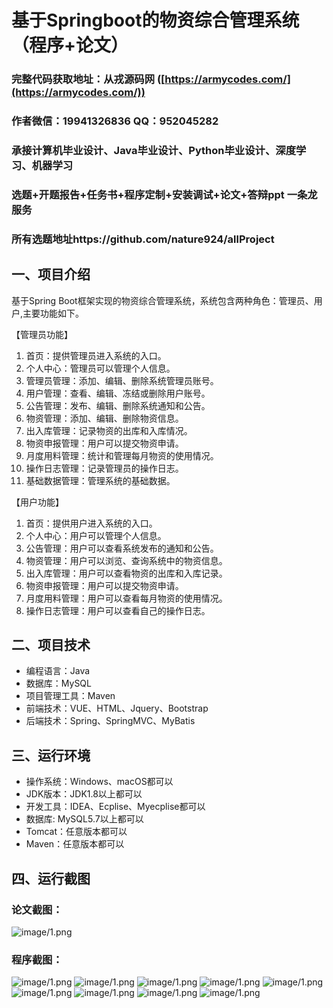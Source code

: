 基于Springboot的物资综合管理系统（程序+论文）
=
### 完整代码获取地址：从戎源码网 ([https://armycodes.com/](https://armycodes.com/))
### 作者微信：19941326836  QQ：952045282 
### 承接计算机毕业设计、Java毕业设计、Python毕业设计、深度学习、机器学习
### 选题+开题报告+任务书+程序定制+安装调试+论文+答辩ppt 一条龙服务
### 所有选题地址https://github.com/nature924/allProject

一、项目介绍
---
基于Spring Boot框架实现的物资综合管理系统，系统包含两种角色：管理员、用户,主要功能如下。

【管理员功能】

1. 首页：提供管理员进入系统的入口。
2. 个人中心：管理员可以管理个人信息。
3. 管理员管理：添加、编辑、删除系统管理员账号。
4. 用户管理：查看、编辑、冻结或删除用户账号。
5. 公告管理：发布、编辑、删除系统通知和公告。
6. 物资管理：添加、编辑、删除物资信息。
7. 出入库管理：记录物资的出库和入库情况。
8. 物资申报管理：用户可以提交物资申请。
9. 月度用料管理：统计和管理每月物资的使用情况。
10. 操作日志管理：记录管理员的操作日志。
11. 基础数据管理：管理系统的基础数据。

【用户功能】
1. 首页：提供用户进入系统的入口。
2. 个人中心：用户可以管理个人信息。
3. 公告管理：用户可以查看系统发布的通知和公告。
4. 物资管理：用户可以浏览、查询系统中的物资信息。
5. 出入库管理：用户可以查看物资的出库和入库记录。
6. 物资申报管理：用户可以提交物资申请。
7. 月度用料管理：用户可以查看每月物资的使用情况。
8. 操作日志管理：用户可以查看自己的操作日志。







二、项目技术
---
- 编程语言：Java
- 数据库：MySQL
- 项目管理工具：Maven
- 前端技术：VUE、HTML、Jquery、Bootstrap
- 后端技术：Spring、SpringMVC、MyBatis

三、运行环境
---
- 操作系统：Windows、macOS都可以
- JDK版本：JDK1.8以上都可以
- 开发工具：IDEA、Ecplise、Myecplise都可以
- 数据库: MySQL5.7以上都可以
- Tomcat：任意版本都可以
- Maven：任意版本都可以

四、运行截图
---
### 论文截图：
![image/1.png](limage/1.png)

### 程序截图：
![image/1.png](image/1.png)
![image/1.png](image/2.png)
![image/1.png](image/3.png)
![image/1.png](image/4.png)
![image/1.png](image/5.png)
![image/1.png](image/6.png)
![image/1.png](image/7.png)
![image/1.png](image/8.png)
![image/1.png](image/9.png)


